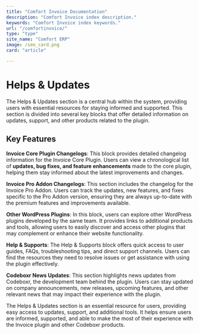 ```yaml
---
title: "Comfort Invoice Documentation"
description: "Comfort Invoice index description."
keywords: "Comfort Invoice index keywords."
url: "/comfortinvoice/"
type: "type"
site_name: "Comfort ERP"
image: /seo_card.png
card: "article"

---
```


# Helps & Updates

The Helps & Updates section is a central hub within the system, providing users with essential resources for staying informed and supported. This section is divided into several key blocks that offer detailed information on updates, support, and other products related to the plugin.

## Key Features ##

**Invoice Core Plugin Changelogs**:
This block provides detailed changelog information for the Invoice Core Plugin. Users can view a chronological list of **updates, bug fixes, and feature enhancements** made to the core plugin, helping them stay informed about the latest improvements and changes.

**Invoice Pro Addon Changelogs**:
This section includes the changelog for the Invoice Pro Addon. Users can track the updates, new features, and fixes specific to the Pro Addon version, ensuring they are always up-to-date with the premium features and improvements available.

**Other WordPress Plugins**:
In this block, users can explore other WordPress plugins developed by the same team. It provides links to additional products and tools, allowing users to easily discover and access other plugins that may complement or enhance their website functionality.

**Help & Supports**:
The Help & Supports block offers quick access to user guides, FAQs, troubleshooting tips, and direct support channels. Users can find the resources they need to resolve issues or get assistance with using the plugin effectively.

**Codeboxr News Updates**:
This section highlights news updates from Codeboxr, the development team behind the plugin. Users can stay updated on company announcements, new releases, upcoming features, and other relevant news that may impact their experience with the plugin.

The Helps & Updates section is an essential resource for users, providing easy access to updates, support, and additional tools. It helps ensure users are informed, supported, and able to make the most of their experience with the Invoice plugin and other Codeboxr products.